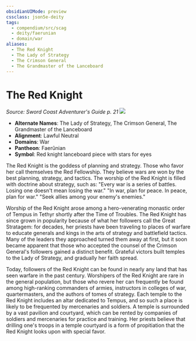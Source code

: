 ```yaml
---
obsidianUIMode: preview
cssclass: json5e-deity
tags:
  - compendium/src/scag
  - deity/faerunian
  - domain/war
aliases:
  - The Red Knight
  - The Lady of Strategy
  - The Crimson General
  - The Grandmaster of the Lanceboard
---
```

# The Red Knight
*Source: Sword Coast Adventurer's Guide p. 21* 
![](/compendium/deities/img/symbol-of-the-red-knight.jpg#symbol)

- **Alternate Names**: The Lady of Strategy, The Crimson General, The Grandmaster of the Lanceboard
- **Alignment**: Lawful Neutral
- **Domains**: War
- **Pantheon**: Faerûnian
- **Symbol**: Red knight lanceboard piece with stars for eyes

The Red Knight is the goddess of planning and strategy. Those who favor her call themselves the Red Fellowship. They believe wars are won by the best planning, strategy, and tactics. The worship of the Red Knight is filled with doctrine about strategy, such as: "Every war is a series of battles. Losing one doesn't mean losing the war." "In war, plan for peace. In peace, plan for war." "Seek allies among your enemy's enemies."

Worship of the Red Knight arose among a hero-venerating monastic order of Tempus in Tethyr shortly after the Time of Troubles. The Red Knight has since grown in popularity because of what her followers call the Great Stratagem: for decades, her priests have been traveling to places of warfare to educate generals and kings in the arts of strategy and battlefield tactics. Many of the leaders they approached turned them away at first, but it soon became apparent that those who accepted the counsel of the Crimson General's followers gained a distinct benefit. Grateful victors built temples to the Lady of Strategy, and gradually her faith spread.

Today, followers of the Red Knight can be found in nearly any land that has seen warfare in the past century. Worshipers of the Red Knight are rare in the general population, but those who revere her can frequently be found among high-ranking commanders of armies, instructors in colleges of war, quartermasters, and the authors of tomes of strategy. Each temple to the Red Knight includes an altar dedicated to Tempus, and so such a place is likely to be frequented by mercenaries and soldiers. A temple is surrounded by a vast pavilion and courtyard, which can be rented by companies of soldiers and mercenaries for practice and training. Her priests believe that drilling one's troops in a temple courtyard is a form of propitiation that the Red Knight looks upon with special favor.